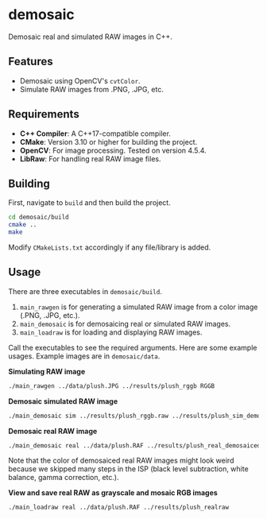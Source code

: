 # demosaic

Demosaic real and simulated RAW images in C++.

## Features

- Demosaic using OpenCV's `cvtColor`.
- Simulate RAW images from .PNG, .JPG, etc.

## Requirements

- **C++ Compiler**: A C++17-compatible compiler.
- **CMake**: Version 3.10 or higher for building the project.
- **OpenCV**: For image processing. Tested on version 4.5.4.
- **LibRaw**: For handling real RAW image files.

## Building

First, navigate to `build` and then build the project.

```bash
cd demosaic/build
cmake ..
make
```

Modify `CMakeLists.txt` accordingly if any file/library is added.

## Usage

There are three executables in `demosaic/build`.

1. `main_rawgen` is for generating a simulated RAW image from a color image (.PNG, .JPG, etc.).
2. `main_demosaic` is for demosaicing real or simulated RAW images.
3. `main_loadraw` is for loading and displaying RAW images.

Call the executables to see the required arguments. Here are some example usages. Example images are in `demosaic/data`.

**Simulating RAW image**
```bash
./main_rawgen ../data/plush.JPG ../results/plush_rggb RGGB
```

**Demosaic simulated RAW image**
```bash
./main_demosaic sim ../results/plush_rggb.raw ../results/plush_sim_demosaiced.png
```

**Demosaic real RAW image**
```bash
./main_demosaic real ../data/plush.RAF ../results/plush_real_demosaiced.png
```

Note that the color of demosaiced real RAW images might look weird because we skipped many steps in the ISP (black level subtraction, white balance, gamma correction, etc.).

**View and save real RAW as grayscale and mosaic RGB images**
```bash
./main_loadraw real ../data/plush.RAF ../results/plush_realraw
```
